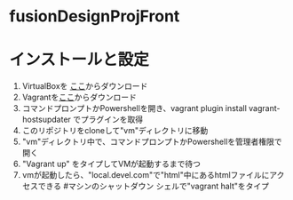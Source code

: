 # fusionDesignProjFront
# インストールと設定
1. VirtualBoxを [ここ](https://www.virtualbox.org/wiki/Downloads)からダウンロード
2. Vagrantを[ここ](https://www.vagrantup.com/downloads.html)からダウンロード
3. コマンドプロンプトかPowershellを開き、vagrant plugin install vagrant-hostsupdater でプラグインを取得
4. このリポジトリをcloneして"vm"ディレクトリに移動
5. "vm"ディレクトリ中で、コマンドプロンプトかPowershellを管理者権限で開く
6. "Vagrant up" をタイプしてVMが起動するまで待つ
7. vmが起動したら、"local.devel.com"で"html"中にあるhtmlファイルにアクセスできる
#マシンのシャットダウン
シェルで"vagrant halt"をタイプ
